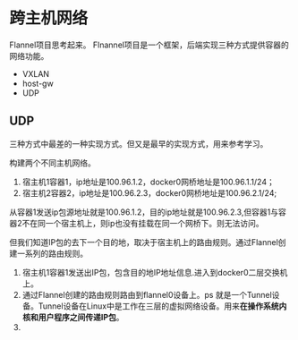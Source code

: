 # 跨主机网络

Flannel项目思考起来。 Flnannel项目是一个框架，后端实现三种方式提供容器的网络功能。

- VXLAN
- host-gw
- UDP

## UDP

三种方式中最差的一种实现方式。但又是最早的实现方式，用来参考学习。

构建两个不同主机网络。

1. 宿主机1容器1，ip地址是100.96.1.2，docker0网桥地址是100.96.1.1/24；
2. 宿主机2容器2，ip地址是100.96.2.3，docker0网桥地址是100.96.2.1/24;

从容器1发送ip包源地址就是100.96.1.2，目的ip地址就是100.96.2.3,但容器1与容器2不在同一个宿主机上，则ip也没有挂载在同一个网桥下。则无法访问。

但我们知道IP包的去下一个目的地，取决于宿主机上的路由规则。通过Flannel创建一系列的路由规则。

1. 宿主机1容器1发送出IP包，包含目的地IP地址信息.进入到docker0二层交换机上。
2. 通过Flannel创建的路由规则路由到flannel0设备上。ps 就是一个Tunnel设备。Tunnel设备在Linux中是工作在三层的虚拟网络设备。用来**在操作系统内核和用户程序之间传递IP包**。
3. 